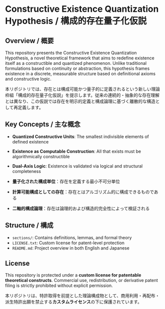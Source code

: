 # Constructive Existence Quantization Hypothesis / 構成的存在量子化仮説

## Overview / 概要

This repository presents the Constructive Existence Quantization Hypothesis, a novel theoretical framework that aims to redefine existence itself as a constructible and quantized phenomenon. Unlike traditional formulations based on continuity or abstraction, this hypothesis frames existence in a discrete, measurable structure based on definitional axioms and constructive logic.

本リポジトリでは、存在とは構成可能かつ量子的に定義されるという新しい理論枠組「構成的存在量子化仮説」を提示します。従来の連続的・抽象的な存在理解とは異なり、この仮説では存在を明示的定義と構成論理に基づく離散的な構造として再定義します。

## Key Concepts / 主な概念

- **Quantized Constructive Units**: The smallest indivisible elements of defined existence
- **Existence as Computable Construction**: All that exists must be algorithmically constructible
- **Dual-Axis Logic**: Existence is validated via logical and structural completeness

- **量子化された構成単位**：存在を定義する最小不可分単位
- **計算可能構成としての存在**：存在とはアルゴリズム的に構成できるものである
- **二軸的構成論理**：存在は論理的および構造的完全性によって検証される

## Structure / 構成

- `sections/`: Contains definitions, lemmas, and formal theory
- `LICENSE.txt`: Custom license for patent-level protection
- `README.md`: Project overview in both English and Japanese

## License

This repository is protected under a **custom license for patentable theoretical constructs**. Commercial use, redistribution, or derivative patent filing is strictly prohibited without explicit permission.

本リポジトリは、特許取得を前提とした理論構成物として、商用利用・再配布・派生特許出願を禁止する**カスタムライセンス**の下に保護されています。
